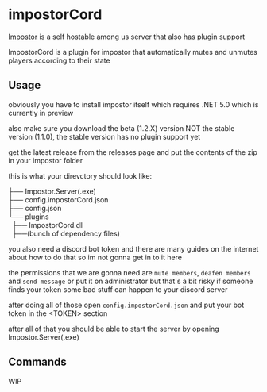 # impostorCord
[Impostor](https://github.com/impostor/Impostor) is a self hostable among us server that also has plugin support

ImpostorCord is a plugin for impostor that automatically mutes and unmutes players according to their state

## Usage
obviously you have to install impostor itself which requires .NET 5.0 which is currently in preview 

also make sure you download the beta (1.2.X) version NOT the stable version (1.1.0), the stable version has no plugin support yet

get the latest release from the releases page and put the contents of the zip in your impostor folder

this is what your direvctory should look like:<br>

├── Impostor.Server(.exe)<br>
├── config.impostorCord.json<br>
├── config.json<br>
└── plugins<br>
&nbsp;&nbsp;├── ImpostorCord.dll<br>
&nbsp;&nbsp;├──(bunch of dependency files)<br>

you also need a discord bot token and there are many guides on the internet about how to do that so im not gonna get in to it here

the permissions that we are gonna need are `mute members`, `deafen members` and  `send message` or put it on administrator but that's a bit risky if someone finds your token some bad stuff can happen to your discord server 

after doing all of those open `config.impostorCord.json` and put your bot token in the \<TOKEN> section

after all of that you should be able to start the server by opening Impostor.Server(.exe)

## Commands

WIP